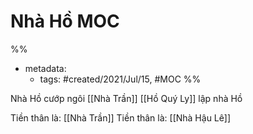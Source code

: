 # Nhà Hồ MOC

%% 
- metadata:
	- tags: #created/2021/Jul/15, #MOC 
%%

Nhà Hồ cướp ngôi [[Nhà Trần]]
[[Hồ Quý Ly]] lập nhà Hồ

Tiền thân là: [[Nhà Trần]]
Tiền thân là: [[Nhà Hậu Lê]]